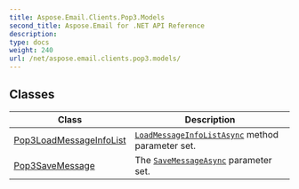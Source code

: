 ```yaml
---
title: Aspose.Email.Clients.Pop3.Models
second_title: Aspose.Email for .NET API Reference
description: 
type: docs
weight: 240
url: /net/aspose.email.clients.pop3.models/
---
```



## Classes

| Class | Description |
| --- | --- |
| [Pop3LoadMessageInfoList](./pop3loadmessageinfolist/) | [`LoadMessageInfoListAsync`](../aspose.email.clients.pop3/iasyncpop3client/loadmessageinfolistasync/) method parameter set. |
| [Pop3SaveMessage](./pop3savemessage/) | The [`SaveMessageAsync`](../aspose.email.clients.pop3/iasyncpop3client/savemessageasync/) parameter set. |


